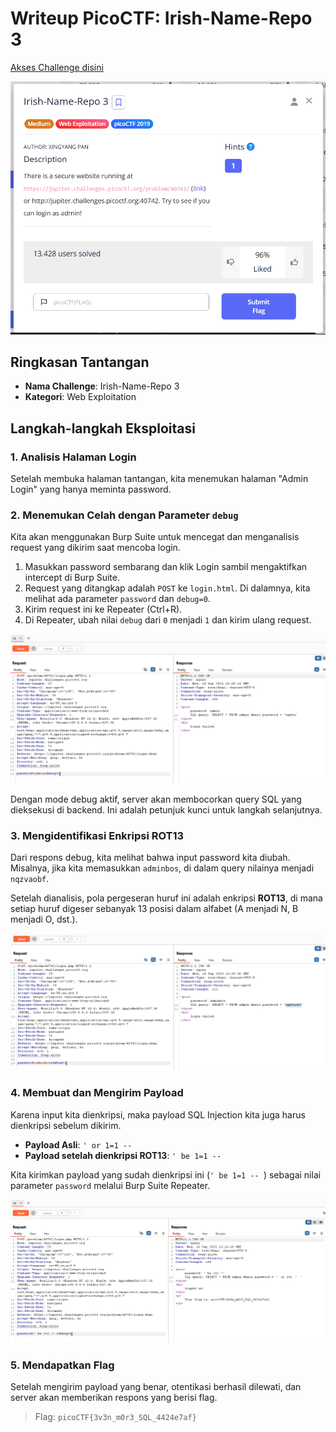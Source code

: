 # Writeup PicoCTF: Irish-Name-Repo 3

[Akses Challenge disini](https://play.picoctf.org/practice/challenge/280)

![Image 1](https://github.com/bielnzar/Kelas-KWA-2025/blob/main/week2-injection/mandiri/images/irish-3/1.png)

## Ringkasan Tantangan

-   **Nama Challenge**: Irish-Name-Repo 3
-   **Kategori**: Web Exploitation

## Langkah-langkah Eksploitasi

### 1. Analisis Halaman Login

Setelah membuka halaman tantangan, kita menemukan halaman "Admin Login" yang hanya meminta password.

### 2. Menemukan Celah dengan Parameter `debug`

Kita akan menggunakan Burp Suite untuk mencegat dan menganalisis request yang dikirim saat mencoba login.

1.  Masukkan password sembarang dan klik Login sambil mengaktifkan intercept di Burp Suite.
2.  Request yang ditangkap adalah `POST` ke `login.html`. Di dalamnya, kita melihat ada parameter `password` dan `debug=0`.
3.  Kirim request ini ke Repeater (Ctrl+R).
4.  Di Repeater, ubah nilai `debug` dari `0` menjadi `1` dan kirim ulang request.

![Image 2](https://github.com/bielnzar/Kelas-KWA-2025/blob/main/week2-injection/mandiri/images/irish-3/2.png)

Dengan mode debug aktif, server akan membocorkan query SQL yang dieksekusi di backend. Ini adalah petunjuk kunci untuk langkah selanjutnya.

### 3. Mengidentifikasi Enkripsi ROT13

Dari respons debug, kita melihat bahwa input password kita diubah. Misalnya, jika kita memasukkan `adminbos`, di dalam query nilainya menjadi `nqzvaobf`.

Setelah dianalisis, pola pergeseran huruf ini adalah enkripsi **ROT13**, di mana setiap huruf digeser sebanyak 13 posisi dalam alfabet (A menjadi N, B menjadi O, dst.).

![Image 3](https://github.com/bielnzar/Kelas-KWA-2025/blob/main/week2-injection/mandiri/images/irish-3/3.png)

### 4. Membuat dan Mengirim Payload

Karena input kita dienkripsi, maka payload SQL Injection kita juga harus dienkripsi sebelum dikirim.

-   **Payload Asli**: `' or 1=1 -- `
-   **Payload setelah dienkripsi ROT13**: `' be 1=1 -- `

Kita kirimkan payload yang sudah dienkripsi ini (`' be 1=1 -- `) sebagai nilai parameter `password` melalui Burp Suite Repeater.

![Image 4](https://github.com/bielnzar/Kelas-KWA-2025/blob/main/week2-injection/mandiri/images/irish-3/4.png)

### 5. Mendapatkan Flag

Setelah mengirim payload yang benar, otentikasi berhasil dilewati, dan server akan memberikan respons yang berisi flag.

> Flag: `picoCTF{3v3n_m0r3_SQL_4424e7af}`
